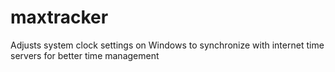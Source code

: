 # maxtracker
Adjusts system clock settings on Windows to synchronize with internet time servers for better time management
